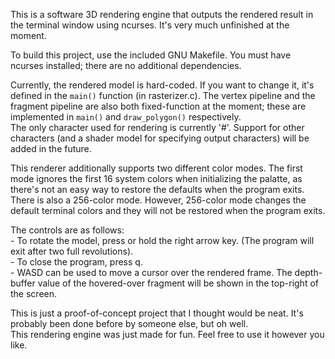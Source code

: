 This is a software 3D rendering engine that outputs the rendered result in the terminal window using ncurses. It's very much unfinished at the moment.  
  
To build this project, use the included GNU Makefile. You must have ncurses installed; there are no additional dependencies.
  
Currently, the rendered model is hard-coded. If you want to change it, it's defined in the ```main()``` function (in rasterizer.c). The vertex pipeline and the fragment pipeline are also both fixed-function at the moment; these are implemented in ```main()``` and ```draw_polygon()``` respectively.  
The only character used for rendering is currently '#'. Support for other characters (and a shader model for specifying output characters) will be added in the future.  
  
This renderer additionally supports two different color modes. The first mode ignores the first 16 system colors when initializing the palatte, as there's not an easy way to restore the defaults when the program exits. There is also a 256-color mode. However, 256-color mode changes the default terminal colors and they will not be restored when the program exits.  
  
The controls are as follows:  
	- To rotate the model, press or hold the right arrow key. (The program will exit after two full revolutions).  
	- To close the program, press q.  
	- WASD can be used to move a cursor over the rendered frame. The depth-buffer value of the hovered-over fragment will be shown in the top-right of the screen.  
  
This is just a proof-of-concept project that I thought would be neat. It's probably been done before by someone else, but oh well.  
This rendering engine was just made for fun. Feel free to use it however you like.  
